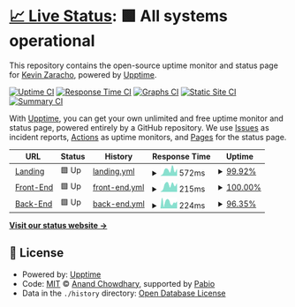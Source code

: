 # [📈 Live Status](https://kevinzaracho.com): <!--live status--> **🟩 All systems operational**

This repository contains the open-source uptime monitor and status page for [Kevin Zaracho](kevinzaracho.com), powered by [Upptime](https://github.com/upptime/upptime).

[![Uptime CI](https://github.com/kenzaflow/grow2on-uptime/workflows/Uptime%20CI/badge.svg)](https://github.com/kenzaflow/grow2on-uptime/actions?query=workflow%3A%22Uptime+CI%22)
[![Response Time CI](https://github.com/kenzaflow/grow2on-uptime/workflows/Response%20Time%20CI/badge.svg)](https://github.com/kenzaflow/grow2on-uptime/actions?query=workflow%3A%22Response+Time+CI%22)
[![Graphs CI](https://github.com/kenzaflow/grow2on-uptime/workflows/Graphs%20CI/badge.svg)](https://github.com/kenzaflow/grow2on-uptime/actions?query=workflow%3A%22Graphs+CI%22)
[![Static Site CI](https://github.com/kenzaflow/grow2on-uptime/workflows/Static%20Site%20CI/badge.svg)](https://github.com/kenzaflow/grow2on-uptime/actions?query=workflow%3A%22Static+Site+CI%22)
[![Summary CI](https://github.com/kenzaflow/grow2on-uptime/workflows/Summary%20CI/badge.svg)](https://github.com/kenzaflow/grow2on-uptime/actions?query=workflow%3A%22Summary+CI%22)

With [Upptime](https://upptime.js.org), you can get your own unlimited and free uptime monitor and status page, powered entirely by a GitHub repository. We use [Issues](https://github.com/kenzaflow/grow2on-uptime/issues) as incident reports, [Actions](https://github.com/kenzaflow/grow2on-uptime/actions) as uptime monitors, and [Pages](https://kevinzaracho.com) for the status page.

<!--start: status pages-->
<!-- This summary is generated by Upptime (https://github.com/upptime/upptime) -->
<!-- Do not edit this manually, your changes will be overwritten -->
<!-- prettier-ignore -->
| URL | Status | History | Response Time | Uptime |
| --- | ------ | ------- | ------------- | ------ |
| <img alt="" src="https://icons.duckduckgo.com/ip3/grow2on.com.ico" height="13"> [Landing](https://grow2on.com/) | 🟩 Up | [landing.yml](https://github.com/kenzaflow/grow2on-uptime/commits/HEAD/history/landing.yml) | <details><summary><img alt="Response time graph" src="./graphs/landing/response-time-week.png" height="20"> 572ms</summary><br><a href="https://www.kevinzaracho.com/history/landing"><img alt="Response time 615" src="https://img.shields.io/endpoint?url=https%3A%2F%2Fraw.githubusercontent.com%2Fkenzaflow%2Fgrow2on-uptime%2FHEAD%2Fapi%2Flanding%2Fresponse-time.json"></a><br><a href="https://www.kevinzaracho.com/history/landing"><img alt="24-hour response time 511" src="https://img.shields.io/endpoint?url=https%3A%2F%2Fraw.githubusercontent.com%2Fkenzaflow%2Fgrow2on-uptime%2FHEAD%2Fapi%2Flanding%2Fresponse-time-day.json"></a><br><a href="https://www.kevinzaracho.com/history/landing"><img alt="7-day response time 572" src="https://img.shields.io/endpoint?url=https%3A%2F%2Fraw.githubusercontent.com%2Fkenzaflow%2Fgrow2on-uptime%2FHEAD%2Fapi%2Flanding%2Fresponse-time-week.json"></a><br><a href="https://www.kevinzaracho.com/history/landing"><img alt="30-day response time 615" src="https://img.shields.io/endpoint?url=https%3A%2F%2Fraw.githubusercontent.com%2Fkenzaflow%2Fgrow2on-uptime%2FHEAD%2Fapi%2Flanding%2Fresponse-time-month.json"></a><br><a href="https://www.kevinzaracho.com/history/landing"><img alt="1-year response time 615" src="https://img.shields.io/endpoint?url=https%3A%2F%2Fraw.githubusercontent.com%2Fkenzaflow%2Fgrow2on-uptime%2FHEAD%2Fapi%2Flanding%2Fresponse-time-year.json"></a></details> | <details><summary><a href="https://www.kevinzaracho.com/history/landing">99.92%</a></summary><a href="https://www.kevinzaracho.com/history/landing"><img alt="All-time uptime 99.96%" src="https://img.shields.io/endpoint?url=https%3A%2F%2Fraw.githubusercontent.com%2Fkenzaflow%2Fgrow2on-uptime%2FHEAD%2Fapi%2Flanding%2Fuptime.json"></a><br><a href="https://www.kevinzaracho.com/history/landing"><img alt="24-hour uptime 99.44%" src="https://img.shields.io/endpoint?url=https%3A%2F%2Fraw.githubusercontent.com%2Fkenzaflow%2Fgrow2on-uptime%2FHEAD%2Fapi%2Flanding%2Fuptime-day.json"></a><br><a href="https://www.kevinzaracho.com/history/landing"><img alt="7-day uptime 99.92%" src="https://img.shields.io/endpoint?url=https%3A%2F%2Fraw.githubusercontent.com%2Fkenzaflow%2Fgrow2on-uptime%2FHEAD%2Fapi%2Flanding%2Fuptime-week.json"></a><br><a href="https://www.kevinzaracho.com/history/landing"><img alt="30-day uptime 99.96%" src="https://img.shields.io/endpoint?url=https%3A%2F%2Fraw.githubusercontent.com%2Fkenzaflow%2Fgrow2on-uptime%2FHEAD%2Fapi%2Flanding%2Fuptime-month.json"></a><br><a href="https://www.kevinzaracho.com/history/landing"><img alt="1-year uptime 99.96%" src="https://img.shields.io/endpoint?url=https%3A%2F%2Fraw.githubusercontent.com%2Fkenzaflow%2Fgrow2on-uptime%2FHEAD%2Fapi%2Flanding%2Fuptime-year.json"></a></details>
| <img alt="" src="https://icons.duckduckgo.com/ip3/integrador.grow2on.com.ico" height="13"> [Front-End](https://integrador.grow2on.com) | 🟩 Up | [front-end.yml](https://github.com/kenzaflow/grow2on-uptime/commits/HEAD/history/front-end.yml) | <details><summary><img alt="Response time graph" src="./graphs/front-end/response-time-week.png" height="20"> 215ms</summary><br><a href="https://www.kevinzaracho.com/history/front-end"><img alt="Response time 192" src="https://img.shields.io/endpoint?url=https%3A%2F%2Fraw.githubusercontent.com%2Fkenzaflow%2Fgrow2on-uptime%2FHEAD%2Fapi%2Ffront-end%2Fresponse-time.json"></a><br><a href="https://www.kevinzaracho.com/history/front-end"><img alt="24-hour response time 269" src="https://img.shields.io/endpoint?url=https%3A%2F%2Fraw.githubusercontent.com%2Fkenzaflow%2Fgrow2on-uptime%2FHEAD%2Fapi%2Ffront-end%2Fresponse-time-day.json"></a><br><a href="https://www.kevinzaracho.com/history/front-end"><img alt="7-day response time 215" src="https://img.shields.io/endpoint?url=https%3A%2F%2Fraw.githubusercontent.com%2Fkenzaflow%2Fgrow2on-uptime%2FHEAD%2Fapi%2Ffront-end%2Fresponse-time-week.json"></a><br><a href="https://www.kevinzaracho.com/history/front-end"><img alt="30-day response time 192" src="https://img.shields.io/endpoint?url=https%3A%2F%2Fraw.githubusercontent.com%2Fkenzaflow%2Fgrow2on-uptime%2FHEAD%2Fapi%2Ffront-end%2Fresponse-time-month.json"></a><br><a href="https://www.kevinzaracho.com/history/front-end"><img alt="1-year response time 192" src="https://img.shields.io/endpoint?url=https%3A%2F%2Fraw.githubusercontent.com%2Fkenzaflow%2Fgrow2on-uptime%2FHEAD%2Fapi%2Ffront-end%2Fresponse-time-year.json"></a></details> | <details><summary><a href="https://www.kevinzaracho.com/history/front-end">100.00%</a></summary><a href="https://www.kevinzaracho.com/history/front-end"><img alt="All-time uptime 100.00%" src="https://img.shields.io/endpoint?url=https%3A%2F%2Fraw.githubusercontent.com%2Fkenzaflow%2Fgrow2on-uptime%2FHEAD%2Fapi%2Ffront-end%2Fuptime.json"></a><br><a href="https://www.kevinzaracho.com/history/front-end"><img alt="24-hour uptime 100.00%" src="https://img.shields.io/endpoint?url=https%3A%2F%2Fraw.githubusercontent.com%2Fkenzaflow%2Fgrow2on-uptime%2FHEAD%2Fapi%2Ffront-end%2Fuptime-day.json"></a><br><a href="https://www.kevinzaracho.com/history/front-end"><img alt="7-day uptime 100.00%" src="https://img.shields.io/endpoint?url=https%3A%2F%2Fraw.githubusercontent.com%2Fkenzaflow%2Fgrow2on-uptime%2FHEAD%2Fapi%2Ffront-end%2Fuptime-week.json"></a><br><a href="https://www.kevinzaracho.com/history/front-end"><img alt="30-day uptime 100.00%" src="https://img.shields.io/endpoint?url=https%3A%2F%2Fraw.githubusercontent.com%2Fkenzaflow%2Fgrow2on-uptime%2FHEAD%2Fapi%2Ffront-end%2Fuptime-month.json"></a><br><a href="https://www.kevinzaracho.com/history/front-end"><img alt="1-year uptime 100.00%" src="https://img.shields.io/endpoint?url=https%3A%2F%2Fraw.githubusercontent.com%2Fkenzaflow%2Fgrow2on-uptime%2FHEAD%2Fapi%2Ffront-end%2Fuptime-year.json"></a></details>
| <img alt="" src="https://icons.duckduckgo.com/ip3/back.grow2on.com.ico" height="13"> [Back-End](https://back.grow2on.com:3102) | 🟩 Up | [back-end.yml](https://github.com/kenzaflow/grow2on-uptime/commits/HEAD/history/back-end.yml) | <details><summary><img alt="Response time graph" src="./graphs/back-end/response-time-week.png" height="20"> 224ms</summary><br><a href="https://www.kevinzaracho.com/history/back-end"><img alt="Response time 249" src="https://img.shields.io/endpoint?url=https%3A%2F%2Fraw.githubusercontent.com%2Fkenzaflow%2Fgrow2on-uptime%2FHEAD%2Fapi%2Fback-end%2Fresponse-time.json"></a><br><a href="https://www.kevinzaracho.com/history/back-end"><img alt="24-hour response time 249" src="https://img.shields.io/endpoint?url=https%3A%2F%2Fraw.githubusercontent.com%2Fkenzaflow%2Fgrow2on-uptime%2FHEAD%2Fapi%2Fback-end%2Fresponse-time-day.json"></a><br><a href="https://www.kevinzaracho.com/history/back-end"><img alt="7-day response time 224" src="https://img.shields.io/endpoint?url=https%3A%2F%2Fraw.githubusercontent.com%2Fkenzaflow%2Fgrow2on-uptime%2FHEAD%2Fapi%2Fback-end%2Fresponse-time-week.json"></a><br><a href="https://www.kevinzaracho.com/history/back-end"><img alt="30-day response time 249" src="https://img.shields.io/endpoint?url=https%3A%2F%2Fraw.githubusercontent.com%2Fkenzaflow%2Fgrow2on-uptime%2FHEAD%2Fapi%2Fback-end%2Fresponse-time-month.json"></a><br><a href="https://www.kevinzaracho.com/history/back-end"><img alt="1-year response time 249" src="https://img.shields.io/endpoint?url=https%3A%2F%2Fraw.githubusercontent.com%2Fkenzaflow%2Fgrow2on-uptime%2FHEAD%2Fapi%2Fback-end%2Fresponse-time-year.json"></a></details> | <details><summary><a href="https://www.kevinzaracho.com/history/back-end">96.35%</a></summary><a href="https://www.kevinzaracho.com/history/back-end"><img alt="All-time uptime 98.34%" src="https://img.shields.io/endpoint?url=https%3A%2F%2Fraw.githubusercontent.com%2Fkenzaflow%2Fgrow2on-uptime%2FHEAD%2Fapi%2Fback-end%2Fuptime.json"></a><br><a href="https://www.kevinzaracho.com/history/back-end"><img alt="24-hour uptime 100.00%" src="https://img.shields.io/endpoint?url=https%3A%2F%2Fraw.githubusercontent.com%2Fkenzaflow%2Fgrow2on-uptime%2FHEAD%2Fapi%2Fback-end%2Fuptime-day.json"></a><br><a href="https://www.kevinzaracho.com/history/back-end"><img alt="7-day uptime 96.35%" src="https://img.shields.io/endpoint?url=https%3A%2F%2Fraw.githubusercontent.com%2Fkenzaflow%2Fgrow2on-uptime%2FHEAD%2Fapi%2Fback-end%2Fuptime-week.json"></a><br><a href="https://www.kevinzaracho.com/history/back-end"><img alt="30-day uptime 98.34%" src="https://img.shields.io/endpoint?url=https%3A%2F%2Fraw.githubusercontent.com%2Fkenzaflow%2Fgrow2on-uptime%2FHEAD%2Fapi%2Fback-end%2Fuptime-month.json"></a><br><a href="https://www.kevinzaracho.com/history/back-end"><img alt="1-year uptime 98.34%" src="https://img.shields.io/endpoint?url=https%3A%2F%2Fraw.githubusercontent.com%2Fkenzaflow%2Fgrow2on-uptime%2FHEAD%2Fapi%2Fback-end%2Fuptime-year.json"></a></details>

<!--end: status pages-->

[**Visit our status website →**](https://kevinzaracho.com)

## 📄 License

- Powered by: [Upptime](https://github.com/upptime/upptime)
- Code: [MIT](./LICENSE) © [Anand Chowdhary](https://anandchowdhary.com), supported by [Pabio](https://pabio.com)
- Data in the `./history` directory: [Open Database License](https://opendatacommons.org/licenses/odbl/1-0/)
